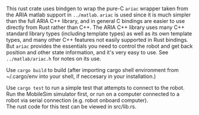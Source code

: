 
This rust crate uses bindgen to wrap the pure-C `ariac` wrapper
taken from the ARIA matlab support in `../matlab`.  `ariac` is
used since it is much simpler than the full ARIA C++ library, and
in general C bindings are easier to use directly from Rust rather than C++.
The ARIA C++ library uses many C++ standard library types (including
template types) as well as its own template types, and many other
C++ features not easily supported in Rust bindings.  But `ariac` 
provides the essentials you need to control the robot and get back
position and other state information, and it's very easy to use.
See `../matlab/ariac.h` for notes on its use.  

Use `cargo build` to build (after importing cargo shell environment
from ~/.cargo/env into your shell, if neccesary in your installation.)

Use `cargo test` to run a simple test that attempts to connect to
the robot.  Run the MobileSim simulator first, or run on a computer
connected to a robot via serial connection (e.g. robot onboard computer).  
The rust code for this test can be viewed in src/lib.rs.


